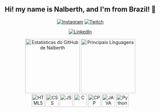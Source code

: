 <div align="center">
  <h2>Hi! my name is Nalberth, and I'm from Brazil! 👋</h2>

  [![Instagram](https://img.shields.io/badge/Instagram-E4405F?style=for-the-badge&logo=instagram&logoColor=white)](https://instagram.com/n.berth_)
  [![Twitch](https://img.shields.io/badge/Twitch-9146FF?style=for-the-badge&logo=twitch&logoColor=white)](https://www.twitch.tv/n4lberth)
  
  [![LinkedIn](https://img.shields.io/badge/LinkedIn-0077B5?style=for-the-badge&logo=linkedin&logoColor=white)](https://www.linkedin.com/in/nalberth-henrique-viera-pinto-b33027281/)
</div>

<div align="center">
  <img src="https://github-readme-stats.vercel.app/api?username=N4lberth&show_icons=true&theme=tokyonight" alt="Estatísticas do GitHub de Nalberth" height="170">
  <img src="https://github-readme-stats.vercel.app/api/top-langs/?username=N4lberth&theme=tokyonight&layout=compact" alt="Principais Linguagens" height="170">
</div>

<div align="center">
  <img width="40" src="https://github.com/N4lberth/N4lberth/assets/130379582/96daa27d-c51c-4329-9d55-91cc27306de3" alt="HTML5">
  <img width="40" src="https://github.com/N4lberth/N4lberth/assets/130379582/e54728be-b8f0-4e47-926a-1e5815de8ebf" alt="CSS">
  <img width="40" src="https://github.com/N4lberth/N4lberth/assets/130379582/92606dc3-9fd8-4dfc-ad2c-b98597e16dbb" alt="JS">
  <img width="40" src="https://github.com/N4lberth/N4lberth/assets/130379582/4ca5ff8c-16fc-4a8d-a5ed-7e7fca5ae8ed" alt="C">
  <img width="40" src="https://github.com/N4lberth/N4lberth/assets/130379582/eeef654b-2e83-4d7a-9918-1fe14f20a926" alt="CPP">
  <img width="40" src="https://github.com/N4lberth/N4lberth/assets/130379582/4c96b520-1e74-47e3-afa4-e4619346e070" alt="JAVA">
  <img width="40" src="https://github.com/N4lberth/N4lberth/assets/130379582/a14e7d77-06ed-48e2-94d0-1284d1309300" alt="Python">
</div>
